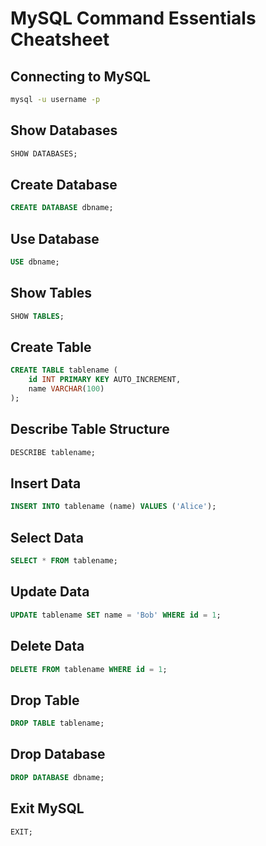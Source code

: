 # MySQL Command Essentials Cheatsheet

## Connecting to MySQL
```sh
mysql -u username -p
```

## Show Databases
```sql
SHOW DATABASES;
```

## Create Database
```sql
CREATE DATABASE dbname;
```

## Use Database
```sql
USE dbname;
```

## Show Tables
```sql
SHOW TABLES;
```

## Create Table
```sql
CREATE TABLE tablename (
    id INT PRIMARY KEY AUTO_INCREMENT,
    name VARCHAR(100)
);
```

## Describe Table Structure
```sql
DESCRIBE tablename;
```

## Insert Data
```sql
INSERT INTO tablename (name) VALUES ('Alice');
```

## Select Data
```sql
SELECT * FROM tablename;
```

## Update Data
```sql
UPDATE tablename SET name = 'Bob' WHERE id = 1;
```

## Delete Data
```sql
DELETE FROM tablename WHERE id = 1;
```

## Drop Table
```sql
DROP TABLE tablename;
```

## Drop Database
```sql
DROP DATABASE dbname;
```

## Exit MySQL
```sql
EXIT;
```